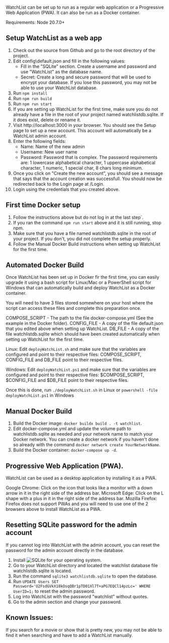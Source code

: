 WatchList can be set up to run as a regular web application or a Progressive Web Application (PWA). It can also be run as a Docker container.

Requirements: Node 20.7.0+

## Setup WatchList as a web app
1. Check out the source from Github and go to the root directory of the project.
1. Edit config\default.json and fill in the following values:
   - Fill in the "SQLite" section. Create a username and password and use "WatchList" as the database name.
   - Secret: Create a long and secure password that will be used to encrypt your database. If you lose this password, you may not be able to use your WatchList database.
1. Run `npm install`
1. Run `npm run build`
1. Run `npm run start`
1. If you are setting up WatchList for the first time, make sure you do not already have a file in the root of your project named watchlistdb.sqlite. If it does exist, delete or rename it.
1. Visit http://localhost:3000 in your browser. You should see the Setup page to set up a new account. This account will automatically be a WatchList admin account.
1. Enter the following fields:
   - Name: Name of the new admin
   - Username: New user name
   - Password: Password that is complex. The password requirements are: 1 lowercase alphabetical character, 1 uppercase alphabetical character, 1 numeric, 1 special char, 8 chars long minimum.
1. Once you click on "Create the new account", you should see a message that says that the account creation was successfull. You should now be redirected back to the Login page at /Login.
1. Login using the credentials that you created above.

## First time Docker setup
1. Follow the instructions above but do not log in at the last step`.
1. If you ran the command `npm run start` above and it is still running, stop npm.
1. Make sure that you have a file named watchlistdb.sqlite in the root of your project. If you don't, you did not complete the setup properly.
1. Follow the Manual Docker Build instructions when setting up WatchList for the first time.

## Automated Docker Build
Once WatchList has been set up in Docker fir the first time, you can easily upgrade it using a bash script for Linux/Mac or a PowerShell script for Windows that can automatically build and deploy WatchList as a Docker container.

You will need to have 3 files stored somewhere on your host where the script can access these files and complete this preparation once.

COMPOSE_SCRIPT - The path to the file docker-compose.yml (See the example in the Docker folder).
CONFIG_FILE - A copy of the file default.json that you edited above when setting up WatchList.
DB_FILE - A copy of the file watchlistdb.sqlite which should have been created automatically when setting up WatchList for the first time.

Linux: Edit `deployWatchList.sh` and make sure that the variables are configured and point to their respective files: COMPOSE_SCRIPT, CONFIG_FILE and DB_FILE point to their respective files.

Windows: Edit `deployWatchList.ps1` and make sure that the variables are configured and point to their respective files: $COMPOSE_SCRIPT, $CONFIG_FILE and $DB_FILE point to their respective files.

Once this is done, run `./deployWatchList.sh` in Linux or `powershell -file deployWatchList.ps1` in Windows

## Manual Docker Build 
1. Build the Docker image: `docker buildx build . -t watchlist`.
1. Edit docker-compose.yml and update the volume path to watchlistdb.sqlite as needed and your network name to match your Docker network. You can create a docker network if you haven't done so already with the command `docker network create YourNetworkName`.
1. Build the Docker container: `docker-compose up -d`.

## Progressive Web Application (PWA).
WatchList can be used as a desktop application by installing it as a PWA.

Google Chrome: Click on the icon that looks like a monitor with a down arrow in it in the right side of the address bar.
Microsoft Edge: Click on the L shape with a plus in it in the right side of the address bar.
Mozilla Firefox: Firefox does not support PWAs and you will need to use one of the 2 browsers above to install WatchList as a PWA.

## Resetting SQLite password for the admin account
If you cannot log into WatchList with the admin account, you can reset the password for the admin account directly in the database.
1. Install ![SQLite](https://www.sqlite.org/) for your operating system.
1. Go to your WatchList directory and located the watchlist database file watchlistdb.sqlite is located.
1. Run the command `sqlite3 watchlistdb.sqlite` to open the database.
1. Run `UPDATE Users SET Password='U2FsdGVkX18kOsqQBr1pTD01Xl7T+aPG7EQCl14pzLc=' WHERE UserID=1;` to reset the admin password.
1. Log into WatchList with the password "watchlist" without quotes.
1. Go to the admin section and change your password.

## Known Issues:

If you search for a movie or show that is pretty new, you may not be able to find it when searching and have to add a WatchList manually.